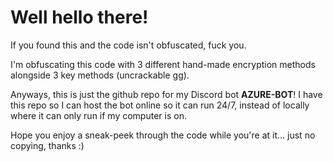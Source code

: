 # Well hello there!
If you found this and the code isn't obfuscated, fuck you.

I'm obfuscating this code with 3 different hand-made encryption methods alongside 3 key methods (uncrackable gg).

Anyways, this is just the github repo for my Discord bot **AZURE-BOT**!
I have this repo so I can host the bot online so it can run 24/7, instead of locally where it can only run if my computer is on.


Hope you enjoy a sneak-peek through the code while you're at it... just no copying, thanks :)
